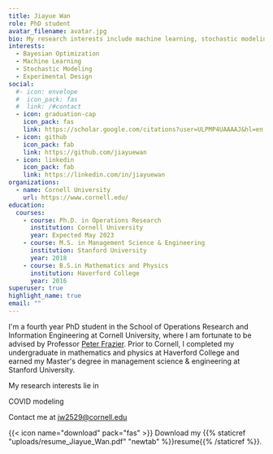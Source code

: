 ```yaml
---
title: Jiayue Wan
role: PhD student
avatar_filename: avatar.jpg
bio: My research interests include machine learning, stochastic modeling and experimental design.
interests:
  - Bayesian Optimization
  - Machine Learning
  - Stochastic Modeling
  - Experimental Design
social:
  #- icon: envelope
  #  icon_pack: fas
  #  link: /#contact
  - icon: graduation-cap
    icon_pack: fas
    link: https://scholar.google.com/citations?user=ULPMP4UAAAAJ&hl=en
  - icon: github
    icon_pack: fab
    link: https://github.com/jiayuewan
  - icon: linkedin
    icon_pack: fab
    link: https://linkedin.com/in/jiayuewan
organizations:
  - name: Cornell University
    url: https://www.cornell.edu/
education:
  courses:
    - course: Ph.D. in Operations Research
      institution: Cornell University
      year: Expected May 2023
    - course: M.S. in Management Science & Engineering
      institution: Stanford University
      year: 2018
    - course: B.S.in Mathematics and Physics
      institution: Haverford College
      year: 2016
superuser: true
highlight_name: true
email: ""
---
```

I'm a fourth year PhD student in the School of Operations Research and Information Engineering at Cornell University, where I am fortunate to be advised by Professor [Peter Frazier](https://people.orie.cornell.edu/pfrazier/). Prior to Cornell, I completed my undergraduate in mathematics and physics at Haverford College and earned my Master's degree in management science & engineering at Stanford University.

My research interests lie in

COVID modeling

Contact me at [jw2529@cornell.edu](mailto:jw2529@cornell.com)

{{< icon name="download" pack="fas" >}} Download my {{% staticref "uploads/resume_Jiayue_Wan.pdf" "newtab" %}}resume{{% /staticref %}}.
